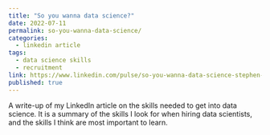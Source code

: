 ```yaml
---
title: "So you wanna data science?"
date: 2022-07-11
permalink: so-you-wanna-data-science/
categories:
  - linkedin article
tags:
  - data science skills
  - recruitment
link: https://www.linkedin.com/pulse/so-you-wanna-data-science-stephen-mcateer/
published: true
---
```


A write-up of my LinkedIn article on the skills needed to get into data science. It is a summary of the skills I look for when hiring data scientists, and the skills I think are most important to learn.